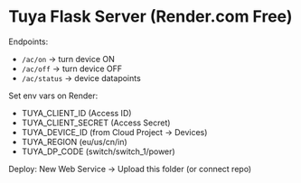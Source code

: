 # Tuya Flask Server (Render.com Free)

Endpoints:
- `/ac/on`  -> turn device ON
- `/ac/off` -> turn device OFF
- `/ac/status` -> device datapoints

Set env vars on Render:
- TUYA_CLIENT_ID (Access ID)
- TUYA_CLIENT_SECRET (Access Secret)
- TUYA_DEVICE_ID (from Cloud Project -> Devices)
- TUYA_REGION (eu/us/cn/in)
- TUYA_DP_CODE (switch/switch_1/power)

Deploy: New Web Service -> Upload this folder (or connect repo)

